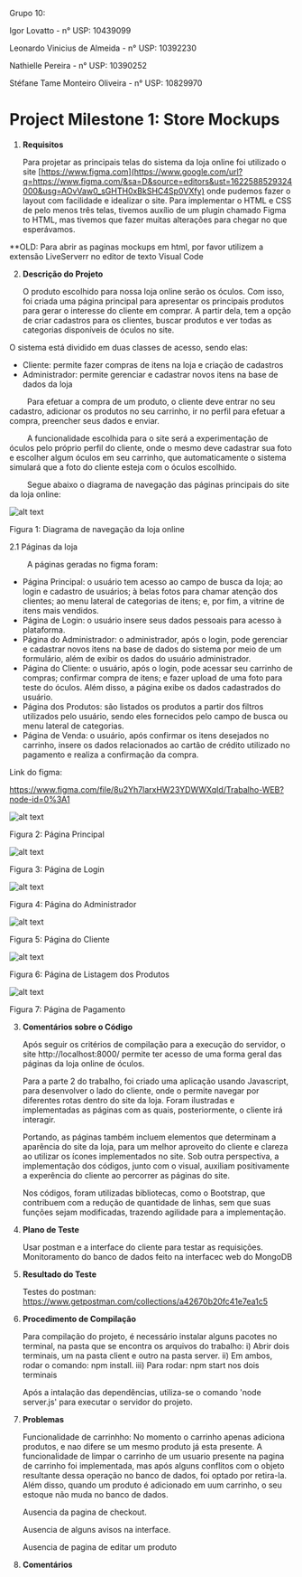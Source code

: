 ﻿
Grupo 10:

Igor Lovatto - n° USP: 10439099

Leonardo Vinicius de Almeida - n° USP: 10392230

Nathielle Pereira - n° USP: 10390252

Stéfane Tame Monteiro Oliveira - n° USP: 10829970


Project Milestone 1: Store Mockups 
==================================

1.  **Requisitos**

    Para projetar as principais telas do sistema da loja online foi
utilizado o site [https://www.figma.com](https://www.google.com/url?q=https://www.figma.com/&sa=D&source=editors&ust=1622588529324000&usg=AOvVaw0_sGHTH0xBkSHC4Sp0VXfy)
onde pudemos fazer o layout com facilidade e idealizar o
site. Para implementar o HTML e CSS de pelo menos três telas, tivemos auxílio
de um plugin chamado Figma to HTML, mas tivemos que fazer muitas
alterações para chegar no que esperávamos.

**OLD:  Para abrir as paginas mockups em html, por favor utilizem a extensão LiveServerr no editor de texto Visual Code

2.  **Descrição do Projeto**

    O produto escolhido para nossa loja online serão os óculos. Com isso,
foi criada uma página principal para apresentar os principais produtos
para gerar o interesse do cliente em comprar. A partir dela, tem a opção
de criar cadastros para os clientes, buscar produtos e ver todas as
categorias disponíveis de óculos no site.

O sistema está dividido em duas classes de acesso, sendo elas:

-   Cliente: permite fazer compras de itens na loja e criação de
    cadastros
-   Administrador: permite gerenciar e cadastrar novos itens na base de
    dados da loja

        Para efetuar a compra de um produto, o cliente deve entrar no
seu cadastro, adicionar os produtos no seu carrinho, ir no perfil para
efetuar a compra, preencher seus dados e enviar.

        A funcionalidade escolhida para o site será a experimentação de
óculos pelo próprio perfil do cliente, onde o mesmo deve cadastrar sua
foto e escolher algum óculos em seu carrinho, que automaticamente o
sistema simulará que a foto do cliente esteja com o óculos escolhido.

        Segue abaixo o diagrama de navegação das páginas principais do
site da loja online:

![alt text](group-10-online-store-main/images/diagrama_navegacao.jpg)

Figura 1: Diagrama de navegação da loja online

2.1 Páginas da loja

        A páginas geradas no figma foram:

-   Página Principal: o usuário tem acesso ao campo de busca da loja; ao
    login e cadastro de usuários; à belas fotos para chamar atenção dos
    clientes; ao menu lateral de categorias de itens; e, por fim, a
    vitrine de itens mais vendidos.
-   Página de Login: o usuário insere seus dados pessoais para acesso à
    plataforma.
-   Página do Administrador: o administrador, após o login, pode
    gerenciar e cadastrar novos itens na base de dados do sistema por
    meio de um formulário, além de exibir os dados do usuário
    administrador.
-   Página do Cliente: o usuário, após o login, pode acessar seu
    carrinho de compras; confirmar compra de itens; e fazer upload de
    uma foto para teste do óculos. Além disso, a página exibe os dados
    cadastrados do usuário.
-   Página dos Produtos: são listados os produtos a partir dos filtros
    utilizados pelo usuário, sendo eles fornecidos pelo campo de busca
    ou menu lateral de categorias.
-   Página de Venda: o usuário, após confirmar os itens desejados no
    carrinho, insere os dados relacionados ao cartão de crédito
    utilizado no pagamento e realiza a confirmação da compra.

Link do figma:

https://www.figma.com/file/8u2Yh7larxHW23YDWWXqId/Trabalho-WEB?node-id=0%3A1

![alt text](group-10-online-store-main/images/pagina_principal.png)

Figura 2: Página Principal

![alt text](group-10-online-store-main/images/pagina_login.png)

Figura 3: Página de Login

![alt text](group-10-online-store-main/images/pagina_perfil_admin.png)

Figura 4: Página do Administrador

![alt text](group-10-online-store-main/images/pagina_perfil_cliente.png)

Figura 5: Página do Cliente

![alt text](group-10-online-store-main/images/pagina_produtos.png)

Figura 6: Página de Listagem dos Produtos

![alt text](group-10-online-store-main/images/pagina_vendas.png)

Figura 7: Página de Pagamento

3.  **Comentários sobre o Código**

    Após seguir os critérios de compilação para a execução do servidor, o site http://localhost:8000/ permite ter acesso de uma forma geral das páginas da loja online de óculos.  
    
    Para a parte 2 do trabalho, foi criado uma aplicação usando Javascript, para desenvolver o lado do cliente, onde o permite navegar por diferentes rotas dentro do site da loja. Foram ilustradas e implementadas as páginas com as quais, posteriormente, o cliente irá interagir. 
    
    Portando, as páginas também incluem elementos que determinam a aparência do site da loja, para um melhor aproveito do cliente e clareza ao utilizar os ícones implementados no site. Sob outra perspectiva, a implementação dos códigos, junto com o visual, auxiliam positivamente a experência do cliente ao percorrer as páginas do site.
    
    Nos códigos, foram utilizadas bibliotecas, como o Bootstrap, que contribuem com a redução de quantidade de linhas, sem que suas funções sejam modificadas, trazendo agilidade para a implementação.  

4.  **Plano de Teste**

    Usar postman e a interface do cliente para testar as requisições. Monitoramento do banco de dados feito na interfacec web do MongoDB

5.  **Resultado do Teste**

    Testes do postman: https://www.getpostman.com/collections/a42670b20fc41e7ea1c5

6.  **Procedimento de Compilação**
    
    Para compilação do projeto, é necessário instalar alguns pacotes no terminal, na pasta que se encontra os arquivos do trabalho:
    i) Abrir dois terminais, um na pasta client e outro na pasta server.
    ii) Em ambos, rodar o comando: npm install.
    iii) Para rodar: npm start nos dois terminais
    
    Após a intalação das dependências, utiliza-se o comando 'node server.js' para executar o servidor do projeto.

7.  **Problemas**

    Funcionalidade de carrinhho: No momento o carrinho apenas adiciona produtos, e nao difere se um mesmo produto já esta presente. A funcionalidade de limpar o carrinho de um usuario presente na pagina de carrinho foi implementada, mas após alguns conflitos com o objeto resultante dessa operação no banco de dados, foi optado por retira-la. Além disso, quando um produto é adicionado em uum carrinho, o seu estoque não muda no banco de dados.
    
    Ausencia da pagina de checkout.
    
    Ausencia de alguns avisos na interface.
    
    Ausencia de pagina de editar um produto

8.  **Comentários**


